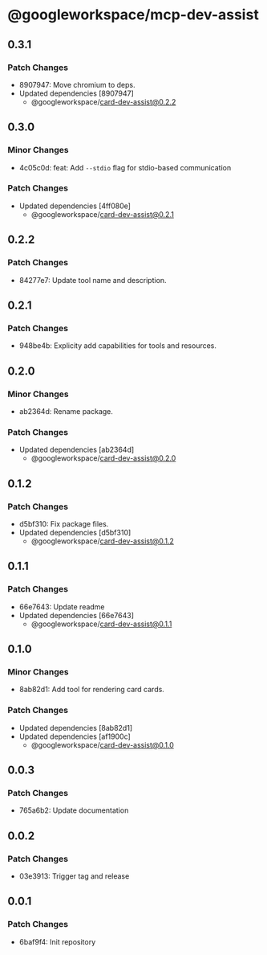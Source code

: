 # @googleworkspace/mcp-dev-assist

## 0.3.1

### Patch Changes

- 8907947: Move chromium to deps.
- Updated dependencies [8907947]
  - @googleworkspace/card-dev-assist@0.2.2

## 0.3.0

### Minor Changes

- 4c05c0d: feat: Add `--stdio` flag for stdio-based communication

### Patch Changes

- Updated dependencies [4ff080e]
  - @googleworkspace/card-dev-assist@0.2.1

## 0.2.2

### Patch Changes

- 84277e7: Update tool name and description.

## 0.2.1

### Patch Changes

- 948be4b: Explicity add capabilities for tools and resources.

## 0.2.0

### Minor Changes

- ab2364d: Rename package.

### Patch Changes

- Updated dependencies [ab2364d]
  - @googleworkspace/card-dev-assist@0.2.0

## 0.1.2

### Patch Changes

- d5bf310: Fix package files.
- Updated dependencies [d5bf310]
  - @googleworkspace/card-dev-assist@0.1.2

## 0.1.1

### Patch Changes

- 66e7643: Update readme
- Updated dependencies [66e7643]
  - @googleworkspace/card-dev-assist@0.1.1

## 0.1.0

### Minor Changes

- 8ab82d1: Add tool for rendering card cards.

### Patch Changes

- Updated dependencies [8ab82d1]
- Updated dependencies [af1900c]
  - @googleworkspace/card-dev-assist@0.1.0

## 0.0.3

### Patch Changes

- 765a6b2: Update documentation

## 0.0.2

### Patch Changes

- 03e3913: Trigger tag and release

## 0.0.1

### Patch Changes

- 6baf9f4: Init repository
